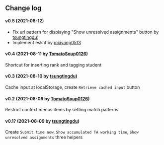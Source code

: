 ## Change log

#### v0.5 (2021-08-12)

- Fix url pattern for displaying "Show unresolved assignments" button by [tsungtingdu](https://github.com/tsungtingdu))
- Implement eslint by [miayang0513](https://github.com/miayang0513)

#### v0.4 (2021-08-11 by [TomatoSoup0126](https://github.com/TomatoSoup0126))

Shortcut for inserting rank and tagging student

#### v0.3 (2021-08-10 by [tsungtingdu](https://github.com/tsungtingdu))

Cache input at localStorage, create `Retrieve cached input` button

#### v0.2 (2021-08-09 by [TomatoSoup0126](https://github.com/TomatoSoup0126))

Restrict context menus items by setting match patterns

#### v0.1? (2021-08-09 by [tsungtingdu](https://github.com/tsungtingdu))

Create `Submit time now`, `Show accumulated TA working time`, `Show unresolved assignments` three helpers
